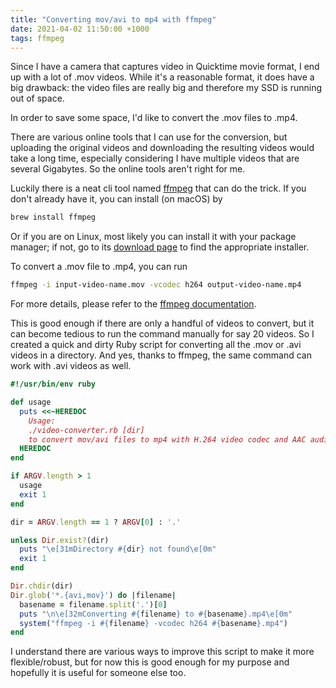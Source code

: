 ```yaml
---
title: "Converting mov/avi to mp4 with ffmpeg"
date: 2021-04-02 11:50:00 +1000
tags: ffmpeg
---
```


Since I have a camera that captures video in Quicktime movie format, I end up
with a lot of .mov videos. While it's a reasonable format, it does have a big
drawback: the video files are really big and therefore my SSD is running out of
space.

In order to save some space, I'd like to convert the .mov files to .mp4.

There are various online tools that I can use for the conversion, but uploading
the original videos and downloading the resulting videos would take a long time,
especially considering I have multiple videos that are several Gigabytes. So the
online tools aren't right for me.

Luckily there is a neat cli tool named [ffmpeg] that can do the trick. If you
don't already have it, you can install (on macOS) by

```sh
brew install ffmpeg
```

Or if you are on Linux, most likely you can install it with your package
manager; if not, go to its [download page] to find the appropriate installer.

To convert a .mov file to .mp4, you can run

```sh
ffmpeg -i input-video-name.mov -vcodec h264 output-video-name.mp4
```

For more details, please refer to the [ffmpeg documentation].

This is good enough if there are only a handful of videos to convert, but it can
become tedious to run the command manually for say 20 videos. So I created a
quick and dirty Ruby script for converting all the .mov or .avi videos in a
directory. And yes, thanks to ffmpeg, the same command can work with .avi videos
as well.

```ruby
#!/usr/bin/env ruby

def usage
  puts <<~HEREDOC
    Usage:
    ./video-converter.rb [dir]
    to convert mov/avi files to mp4 with H.264 video codec and AAC audio codec"
  HEREDOC
end

if ARGV.length > 1
  usage
  exit 1
end

dir = ARGV.length == 1 ? ARGV[0] : '.'

unless Dir.exist?(dir)
  puts "\e[31mDirectory #{dir} not found\e[0m"
  exit 1
end

Dir.chdir(dir)
Dir.glob('*.{avi,mov}') do |filename|
  basename = filename.split('.')[0]
  puts "\n\e[32mConverting #{filename} to #{basename}.mp4\e[0m"
  system("ffmpeg -i #{filename} -vcodec h264 #{basename}.mp4")
end
```

I understand there are various ways to improve this script to make it more
flexible/robust, but for now this is good enough for my purpose and hopefully
it is useful for someone else too.

[download page]: https://www.ffmpeg.org/download.html
[ffmpeg]: https://www.ffmpeg.org/
[ffmpeg documentation]: https://www.ffmpeg.org/ffmpeg.html
